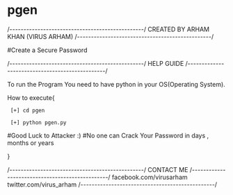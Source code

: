 # pgen

/------------------------------------------------/
       CREATED BY ARHAM KHAN (VIRUS ARHAM)
/------------------------------------------------/


#Create a Secure Password 

/------------------------------------------------/
       	   HELP GUIDE
/------------------------------------------------/

To run the Program You need to have python in your OS(Operating System).

How to execute{

	 [+] cd pgen
	 
 	 [+] python pgen.py

#Good Luck to Attacker :)
#No one can Crack Your Password in days , months or years

}


/------------------------------------------------/
                   CONTACT ME 
/------------------------------------------------/
 facebook.com/virusarham
 twitter.com/virus_arham
/------------------------------------------------/
